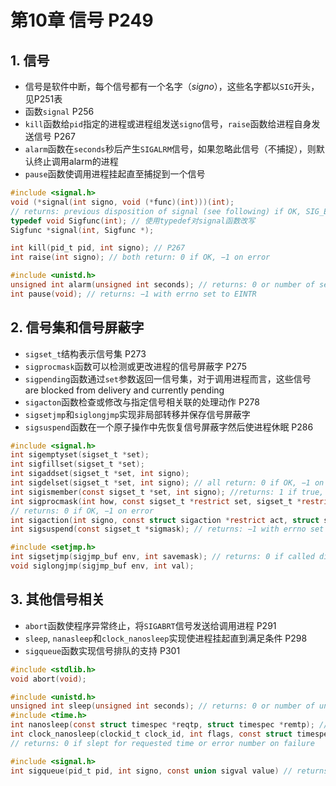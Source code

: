 # 第10章 信号 P249

## 1. 信号
* 信号是软件中断，每个信号都有一个名字（*signo*），这些名字都以`SIG`开头，见P251表
* 函数`signal` P256
* `kill`函数给`pid`指定的进程或进程组发送`signo`信号，`raise`函数给进程自身发送信号 P267
* `alarm`函数在`seconds`秒后产生`SIGALRM`信号，如果忽略此信号（不捕捉），则默认终止调用alarm的进程
* `pause`函数使调用进程挂起直至捕捉到一个信号



```c
#include <signal.h>
void (*signal(int signo, void (*func)(int)))(int);
// returns: previous disposition of signal (see following) if OK, SIG_ERR on error
typedef void Sigfunc(int); // 使用typedef对signal函数改写
Sigfunc *signal(int, Sigfunc *);

int kill(pid_t pid, int signo); // P267
int raise(int signo); // both return: 0 if OK, −1 on error

#include <unistd.h>
unsigned int alarm(unsigned int seconds); // returns: 0 or number of seconds until previously set alarm
int pause(void); // returns: −1 with errno set to EINTR
```



## 2. 信号集和信号屏蔽字

* `sigset_t`结构表示信号集 P273
* `sigprocmask`函数可以检测或更改进程的信号屏蔽字 P275
* `sigpending`函数通过`set`参数返回一信号集，对于调用进程而言，这些信号 are blocked from delivery and currently pending
* `sigacton`函数检查或修改与指定信号相关联的处理动作 P278
* `sigsetjmp`和`siglongjmp`实现非局部转移并保存信号屏蔽字
* `sigsuspend`函数在一个原子操作中先恢复信号屏蔽字然后使进程休眠 P286

```c
#include <signal.h>
int sigemptyset(sigset_t *set);
int sigfillset(sigset_t *set);
int sigaddset(sigset_t *set, int signo);
int sigdelset(sigset_t *set, int signo); // all return: 0 if OK, −1 on error
int sigismember(const sigset_t *set, int signo); //returns: 1 if true, 0 if false, −1 on error
int sigprocmask(int how, const sigset_t *restrict set, sigset_t *restrict oset);
// returns: 0 if OK, −1 on error
int sigaction(int signo, const struct sigaction *restrict act, struct sigaction *restrict oact); //returns: 0 if OK, −1 on error
int sigsuspend(const sigset_t *sigmask); // returns: −1 with errno set to EINTR

#include <setjmp.h>
int sigsetjmp(sigjmp_buf env, int savemask); // returns: 0 if called directly, nonzero if returning from a call to siglongjmp
void siglongjmp(sigjmp_buf env, int val);
```



## 3. 其他信号相关

* `abort`函数使程序异常终止，将`SIGABRT`信号发送给调用进程 P291
* `sleep`, `nanasleep`和`clock_nanosleep`实现使进程挂起直到满足条件 P298
* `sigqueue`函数实现信号排队的支持 P301

```c
#include <stdlib.h>
void abort(void);

#include <unistd.h>
unsigned int sleep(unsigned int seconds); // returns: 0 or number of unslept seconds
#include <time.h>
int nanosleep(const struct timespec *reqtp, struct timespec *remtp); // returns: 0 if slept for requested time or −1 on error
int clock_nanosleep(clockid_t clock_id, int flags, const struct timespec *reqtp, struct timespec *remtp);
// returns: 0 if slept for requested time or error number on failure

#include <signal.h>
int sigqueue(pid_t pid, int signo, const union sigval value) // returns: 0 if OK, −1 on error
```

